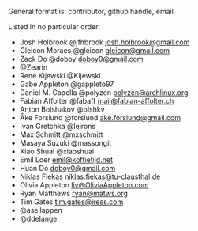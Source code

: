 General format is: contributor, github handle, email.

Listed in no particular order:

- Josh Holbrook @jfhbrook <josh.holbrook@gmail.com>
- Gleicon Moraes @gleicon <gleicon@gmail.com>
- Zack Do @doboy <doboy0@gmail.com>
- @Zearin
- René Kijewski @Kijewski
- Gabe Appleton @gappleto97
- Daniel M. Capella @polyzen <polyzen@archlinux.org>
- Fabian Affolter @fabaff <mail@fabian-affolter.ch>
- Anton Bolshakov @blshkv
- Åke Forslund @forslund <ake.forslund@gmail.com>
- Ivan Gretchka @leirons
- Max Schmitt @mxschmitt
- Masaya Suzuki @massongit
- Xiao Shuai @xiaoshuai
- Emil Loer <emil@koffietijd.net>
- Huan Do <doboy0@gmail.com>
- Niklas Fiekas <niklas.fiekas@tu-clausthal.de>
- Olivia Appleton <liv@OliviaAppleton.com>
- Ryan Matthews <ryan@matws.org>
- Tim Gates <tim.gates@iress.com>
- @asellappen
- @ddelange

